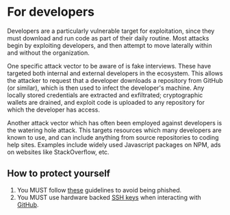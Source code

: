 # For developers

Developers are a particularly vulnerable target for exploitation, since they must download and run code as part of their daily routine.  Most attacks begin by exploiting developers, and then attempt to move laterally within and without the organization.

One specific attack vector to be aware of is fake interviews.  These have targeted both internal and external developers in the ecosystem.  This allows the attacker to request that a developer downloads a repository from GitHub (or similar), which is then used to infect the developer's machine.  Any locally stored credentials are extracted and exfiltrated; cryptographic wallets are drained, and exploit code is uploaded to any repository for which the developer has access.

Another attack vector which has often been employed against developers is the watering hole attack.  This targets resources which many developers are known to use, and can include anything from source repositories to coding help sites.  Examples include widely used Javascript packages on NPM, ads on websites like StackOverflow, etc.

## How to protect yourself

1. You MUST follow [these](./phishing.md) guidelines to avoid being phished.
2. You MUST use hardware backed [SSH keys](./ssh_keys.md) when interacting with [GitHub](./github.md).
